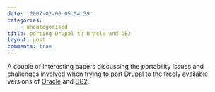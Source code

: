 ```yaml
---
date: '2007-02-06 05:54:59'
categories:
    - uncategorised
title: porting Drupal to Oracle and DB2
layout: post
comments: true
---
```

A couple of interesting papers discussing the portability issues and
challenges involved when trying to port [Drupal](http://drupal.org/) to
the freely available versions of
[Oracle](http://www.oracle.com/technology/pub/articles/pedros-drupal.html)
and
[DB2](http://www-128.ibm.com/developerworks/library/i-osource9/#N105BA).
